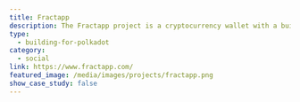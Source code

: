 ```yaml
---
title: Fractapp
description: The Fractapp project is a cryptocurrency wallet with a built in messenger. It features DOT integration amongst others.
type:
  - building-for-polkadot
category:
  - social
link: https://www.fractapp.com/
featured_image: /media/images/projects/fractapp.png
show_case_study: false
---
```

